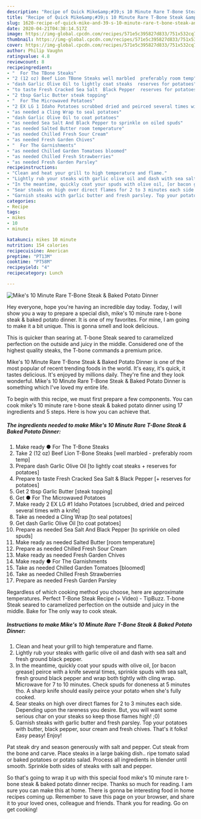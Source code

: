 ```yaml
---
description: "Recipe of Quick Mike&amp;#39;s 10 Minute Rare T-Bone Steak &amp;amp; Baked Potato Dinner"
title: "Recipe of Quick Mike&amp;#39;s 10 Minute Rare T-Bone Steak &amp;amp; Baked Potato Dinner"
slug: 1620-recipe-of-quick-mike-and-39-s-10-minute-rare-t-bone-steak-and-amp-baked-potato-dinner
date: 2020-04-21T04:38:14.517Z
image: https://img-global.cpcdn.com/recipes/571e5c395827d833/751x532cq70/mikes-10-minute-rare-t-bone-steak-baked-potato-dinner-recipe-main-photo.jpg
thumbnail: https://img-global.cpcdn.com/recipes/571e5c395827d833/751x532cq70/mikes-10-minute-rare-t-bone-steak-baked-potato-dinner-recipe-main-photo.jpg
cover: https://img-global.cpcdn.com/recipes/571e5c395827d833/751x532cq70/mikes-10-minute-rare-t-bone-steak-baked-potato-dinner-recipe-main-photo.jpg
author: Philip Vaughn
ratingvalue: 4.8
reviewcount: 8
recipeingredient:
- "  For The TBone Steaks"
- "2 (12 oz) Beef Lion TBone Steaks well marbled  preferably room temp"
- "dash Garlic Olive Oil to lightly coat steaks  reserves for potatoes"
- "to taste Fresh Cracked Sea Salt  Black Pepper  reserves for potatoes"
- "2 tbsp Garlic Butter steak topping"
- "  For The Microwaved Potatoes"
- "2 EX LG 1 Idaho Potatoes scrubbed dried and peirced several times with a knife"
- "as needed a Cling Wrap to seal potatoes"
- "dash Garlic Olive Oil to coat potatoes"
- "as needed Sea Salt And Black Pepper to sprinkle on oiled spuds"
- "as needed Salted Butter room temperature"
- "as needed Chilled Fresh Sour Cream"
- "as needed Fresh Garden Chives"
- "  For The Garnishments"
- "as needed Chilled Garden Tomatoes bloomed"
- "as needed Chilled Fresh Strawberries"
- "as needed Fresh Garden Parsley"
recipeinstructions:
- "Clean and heat your grill to high temperature and flame."
- "Lightly rub your steaks with garlic olive oil and dash with sea salt and fresh ground black pepper."
- "In the meantime, quickly coat your spuds with olive oil, [or bacon grease] peirce with a knife several times, sprinkle spuds with sea salt, fresh ground black pepper and wrap both tightly with cling wrap. Microwave for 7 to 10 minutes. Check spuds for doneness at 5 minutes tho. A sharp knife should easily peirce your potato when she&#39;s fully cooked."
- "Sear steaks on high over direct flames for 2 to 3 minutes each side. Depending upon the rareness you desire. But, you will want some serious char on your steaks so keep those flames high! ;0)"
- "Garnish steaks with garlic butter and fresh parsley. Top your potatoes with butter, black pepper, sour cream and fresh chives. That&#39;s it folks! Easy peasy! Enjoy!"
categories:
- Recipe
tags:
- mikes
- 10
- minute

katakunci: mikes 10 minute 
nutrition: 154 calories
recipecuisine: American
preptime: "PT13M"
cooktime: "PT58M"
recipeyield: "4"
recipecategory: Lunch

---
```



![Mike&#39;s 10 Minute Rare T-Bone Steak &amp; Baked Potato Dinner](https://img-global.cpcdn.com/recipes/571e5c395827d833/751x532cq70/mikes-10-minute-rare-t-bone-steak-baked-potato-dinner-recipe-main-photo.jpg)

Hey everyone, hope you're having an incredible day today. Today, I will show you a way to prepare a special dish, mike&#39;s 10 minute rare t-bone steak &amp; baked potato dinner. It is one of my favorites. For mine, I am going to make it a bit unique. This is gonna smell and look delicious.

This is quicker than searing at. T-bone Steak seared to caramelized perfection on the outside and juicy in the middle. Considered one of the highest quality steaks, the T-bone commands a premium price.

Mike&#39;s 10 Minute Rare T-Bone Steak &amp; Baked Potato Dinner is one of the most popular of recent trending foods in the world. It's easy, it's quick, it tastes delicious. It's enjoyed by millions daily. They're fine and they look wonderful. Mike&#39;s 10 Minute Rare T-Bone Steak &amp; Baked Potato Dinner is something which I've loved my entire life.


To begin with this recipe, we must first prepare a few components. You can cook mike&#39;s 10 minute rare t-bone steak &amp; baked potato dinner using 17 ingredients and 5 steps. Here is how you can achieve that.

<!--inarticleads1-->

##### The ingredients needed to make Mike&#39;s 10 Minute Rare T-Bone Steak &amp; Baked Potato Dinner:

1. Make ready  ● For The T-Bone Steaks
1. Take 2 (12 oz) Beef Lion T-Bone Steaks [well marbled - preferably room temp]
1. Prepare dash Garlic Olive Oil [to lightly coat steaks + reserves for potatoes]
1. Prepare to taste Fresh Cracked Sea Salt &amp; Black Pepper [+ reserves for potatoes]
1. Get 2 tbsp Garlic Butter [steak topping]
1. Get  ● For The Microwaved Potatoes
1. Make ready 2 EX LG #1 Idaho Potatoes [scrubbed, dried and peirced several times with a knife]
1. Take as needed a Cling Wrap [to seal potatoes]
1. Get dash Garlic Olive Oil [to coat potatoes]
1. Prepare as needed Sea Salt And Black Pepper [to sprinkle on oiled spuds]
1. Make ready as needed Salted Butter [room temperature]
1. Prepare as needed Chilled Fresh Sour Cream
1. Make ready as needed Fresh Garden Chives
1. Make ready  ● For The Garnishments
1. Take as needed Chilled Garden Tomatoes [bloomed]
1. Take as needed Chilled Fresh Strawberries
1. Prepare as needed Fresh Garden Parsley


Regardless of which cooking method you choose, here are approximate temperatures. Perfect T-Bone Steak Recipe (+ Video) - TipBuzz. T-bone Steak seared to caramelized perfection on the outside and juicy in the middle. Bake for The only way to cook steak. 

<!--inarticleads2-->

##### Instructions to make Mike&#39;s 10 Minute Rare T-Bone Steak &amp; Baked Potato Dinner:

1. Clean and heat your grill to high temperature and flame.
1. Lightly rub your steaks with garlic olive oil and dash with sea salt and fresh ground black pepper.
1. In the meantime, quickly coat your spuds with olive oil, [or bacon grease] peirce with a knife several times, sprinkle spuds with sea salt, fresh ground black pepper and wrap both tightly with cling wrap. Microwave for 7 to 10 minutes. Check spuds for doneness at 5 minutes tho. A sharp knife should easily peirce your potato when she&#39;s fully cooked.
1. Sear steaks on high over direct flames for 2 to 3 minutes each side. Depending upon the rareness you desire. But, you will want some serious char on your steaks so keep those flames high! ;0)
1. Garnish steaks with garlic butter and fresh parsley. Top your potatoes with butter, black pepper, sour cream and fresh chives. That&#39;s it folks! Easy peasy! Enjoy!


Pat steak dry and season generously with salt and pepper. Cut steak from the bone and carve. Place steaks in a large baking dish.. ripe tomato salad or baked potatoes or potato salad. Process all ingredients in blender until smooth. Sprinkle both sides of steaks with salt and pepper. 

So that's going to wrap it up with this special food mike&#39;s 10 minute rare t-bone steak &amp; baked potato dinner recipe. Thanks so much for reading. I am sure you can make this at home. There is gonna be interesting food in home recipes coming up. Remember to save this page on your browser, and share it to your loved ones, colleague and friends. Thank you for reading. Go on get cooking!
